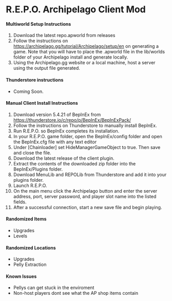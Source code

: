 # R.E.P.O. Archipelago Client Mod

#### Multiworld Setup Instructions
1) Download the latest repo.apworld from releases
2) Follow the instructions on https://archipelago.gg/tutorial/Archipelago/setup/en on generating a game. Note that you will have to place the .apworld file in the lib/worlds folder of your Archipelago install and generate locally.
3) Using the Archipelago.gg website or a local machine, host a server using the output file generated.

#### Thunderstore instructions
- Coming Soon.

#### Manual Client Install Instructions
1) Download version 5.4.21 of BepInEx from https://thunderstore.io/c/repo/p/BepInEx/BepInExPack/
2) Follow the instructions on Thunderstore to manually install BepInEx.
3) Run R.E.P.O. so BepInEx completes its installation.
4) In your R.E.P.O. game folder, open the BepInEx/config folder and open the BepInEx.cfg file with any text editor
5) Under [Chainloader] set HideManagerGameObject to true. Then save and close the file.
3) Download the latest release of the client plugin.
4) Extract the contents of the downloaded zip folder into the BepInEx/Plugins folder.
6) Download MenuLib and REPOLib from Thunderstore and add it into  your plugins folder.
7) Launch R.E.P.O.
8) On the main menu click the Archipelago button and enter the server address, port, server password, and player slot name into the listed fields.
9) After a successful connection, start a new save file and begin playing.

#### Randomized Items
- Upgrades
- Levels

#### Randomized Locations
- Upgrades
- Pelly Extraction

#### Known Issues
- Pellys can get stuck in the enviroment
- Non-host players dont see what the AP shop items contain